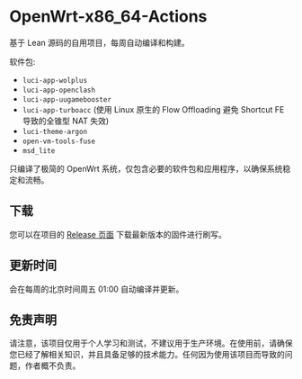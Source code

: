 # OpenWrt-x86_64-Actions

基于 Lean 源码的自用项目，每周自动编译和构建。

软件包:
- `luci-app-wolplus`
- `luci-app-openclash`
- `luci-app-uugamebooster`
- `luci-app-turboacc` (使用 Linux 原生的 Flow Offloading 避免 Shortcut FE 导致的全锥型 NAT 失效)
- `luci-theme-argon`
- `open-vm-tools-fuse`
- `msd_lite`

只编译了极简的 OpenWrt 系统，仅包含必要的软件包和应用程序，以确保系统稳定和流畅。

## 下载

您可以在项目的 [Release 页面](https://github.com/FanxJK/OpenWrt-x86_64-Actions/releases) 下载最新版本的固件进行刷写。

## 更新时间

会在每周的北京时间周五 01:00 自动编译并更新。

## 免责声明

请注意，该项目仅用于个人学习和测试，不建议用于生产环境。在使用前，请确保您已经了解相关知识，并且具备足够的技术能力。任何因为使用该项目而导致的问题，作者概不负责。
